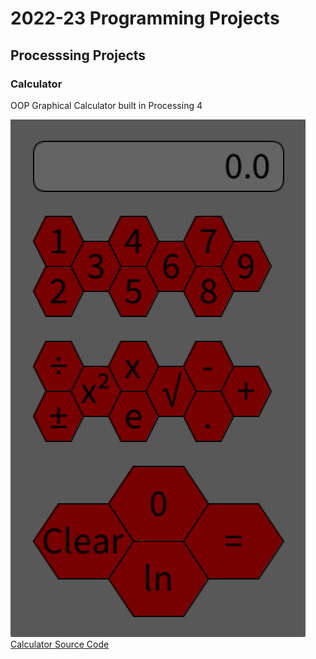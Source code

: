 # 2022-23 Programming Projects

## Processsing Projects

### Calculator

OOP Graphical Calculator built in Processing 4

![Running Calculator](https://github.com/Pierce-1/programmingportfolio/blob/main/images/Calc.png?raw=true)
[Calculator Source Code](https://github.com/Pierce-1/programmingportfolio/tree/main/src/calc)
